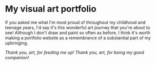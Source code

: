 # My visual art portfolio

If you asked me what I'm most proud of throughout my childhood and teenage years, I'd say it's this wonderful art journey that you're about to see! Although I don't draw and paint so often as before, I think it's worth making a portfolio website as a remembrance of a substantial part of my upbringing. 

*Thank you, art, for feeding me up! Thank you, art, for being my good companion!*
